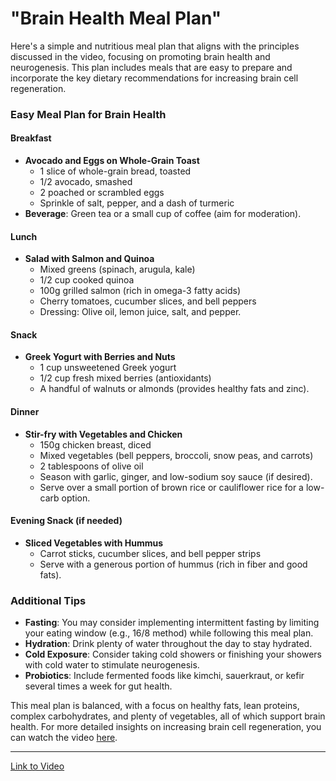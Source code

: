 # "Brain Health Meal Plan"

Here's a simple and nutritious meal plan that aligns with the principles discussed in the video, focusing on promoting brain health and neurogenesis. This plan includes meals that are easy to prepare and incorporate the key dietary recommendations for increasing brain cell regeneration.

### Easy Meal Plan for Brain Health

#### **Breakfast**
- **Avocado and Eggs on Whole-Grain Toast**
  - 1 slice of whole-grain bread, toasted
  - 1/2 avocado, smashed
  - 2 poached or scrambled eggs
  - Sprinkle of salt, pepper, and a dash of turmeric
- **Beverage**: Green tea or a small cup of coffee (aim for moderation).

#### **Lunch**
- **Salad with Salmon and Quinoa**
  - Mixed greens (spinach, arugula, kale)
  - 1/2 cup cooked quinoa
  - 100g grilled salmon (rich in omega-3 fatty acids)
  - Cherry tomatoes, cucumber slices, and bell peppers
  - Dressing: Olive oil, lemon juice, salt, and pepper.
  
#### **Snack**
- **Greek Yogurt with Berries and Nuts**
  - 1 cup unsweetened Greek yogurt
  - 1/2 cup fresh mixed berries (antioxidants)
  - A handful of walnuts or almonds (provides healthy fats and zinc).

#### **Dinner**
- **Stir-fry with Vegetables and Chicken**
  - 150g chicken breast, diced
  - Mixed vegetables (bell peppers, broccoli, snow peas, and carrots)
  - 2 tablespoons of olive oil
  - Season with garlic, ginger, and low-sodium soy sauce (if desired).
  - Serve over a small portion of brown rice or cauliflower rice for a low-carb option.

#### **Evening Snack (if needed)**
- **Sliced Vegetables with Hummus**
  - Carrot sticks, cucumber slices, and bell pepper strips
  - Serve with a generous portion of hummus (rich in fiber and good fats).

### Additional Tips
- **Fasting**: You may consider implementing intermittent fasting by limiting your eating window (e.g., 16/8 method) while following this meal plan.
- **Hydration**: Drink plenty of water throughout the day to stay hydrated.
- **Cold Exposure**: Consider taking cold showers or finishing your showers with cold water to stimulate neurogenesis.
- **Probiotics**: Include fermented foods like kimchi, sauerkraut, or kefir several times a week for gut health.

This meal plan is balanced, with a focus on healthy fats, lean proteins, complex carbohydrates, and plenty of vegetables, all of which support brain health. For more detailed insights on increasing brain cell regeneration, you can watch the video [here](https://youtu.be/lSwHXE9LohA?si=a_WzFIdl6JlQNGdt).

---

[Link to Video](https://youtu.be/lSwHXE9LohA?si=a_WzFIdl6JlQNGdt)